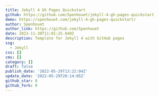 ```yaml
---
title: Jekyll 4 Gh Pages Quickstart
github: https://github.com/Spenhouet/jekyll-4-gh-pages-quickstart
demo: https://spenhouet.com/jekyll-4-gh-pages-quickstart/
author: Spenhouet
author_link: https://github.com/Spenhouet
date: 2023-11-30T11:01:25.840Z
description: Template for Jekyll 4 with GitHub pages
ssg:
  - Jekyll
css: []
cms: []
category: []
draft: false
publish_date: '2022-05-29T13:22:04Z'
update_date: '2022-05-29T20:14:05Z'
github_star: 0
github_fork: 0
---
```

